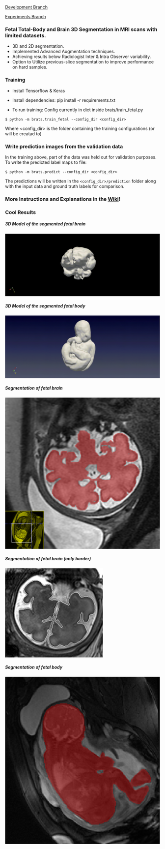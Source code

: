 [Development Branch](https://github.com/GalDude33/Fetal-MRI-Segmentation/tree/prev_truth)

[Experiments Branch](https://github.com/GalDude33/Fetal-MRI-Segmentation/tree/adapt)

### Fetal Total-Body and Brain 3D Segmentation in MRI scans with limited datasets.

- 3D and 2D segmentation.
- Implemented Advanced Augmentation techniques.
- Achieving results below Radiologist Inter & Intra Observer variability.
- Option to Utilize previous-slice segmentation to improve performance on hard samples.

### Training 

* Install Tensorflow & Keras

* Install dependencies: 
pip install -r requirements.txt

* To run training:
Config currently in dict inside brats/train_fetal.py
```
$ python -m brats.train_fetal --config_dir <config_dir>
```
Where <config_dir> is the folder containing the training configurations (or will be creatad to)

### Write prediction images from the validation data
In the training above, part of the data was held out for validation purposes. 
To write the predicted label maps to file:
```
$ python -m brats.predict --config_dir <config_dir>
```
The predictions will be written in the ```<config_dir>/prediction``` folder along with the input data and ground truth labels for comparison.

### More Instructions and Explanations in the [Wiki](../../wiki)!

### Cool Results

##### 3D Model of the segmented fetal brain
![3D Model of the segmented fetal brain](results/brain3.gif)
##### 3D Model of the segmented fetal body
![](results/fetal.gif)
##### Segmentation of fetal brain
![](results/brain_seg4.png)
##### Segmentation of fetal brain (only border)
![](results/brain_seg_border.png)
##### Segmentation of fetal body
![](results/fetal_seg1.png)
